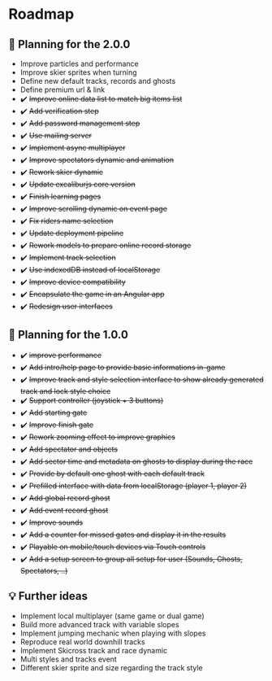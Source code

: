 # Roadmap

## :calendar: Planning for the 2.0.0
- Improve particles and performance
- Improve skier sprites when turning
- Define new default tracks, records and ghosts
- Define premium url & link
- ✔️ ~~Improve online data list to match big items list~~
- ✔️ ~~Add verification step~~ 
- ✔️ ~~Add password management step~~
- ✔️ ~~Use mailing server~~
- ✔️ ~~Implement async multiplayer~~
- ✔️ ~~Improve spectators dynamic and animation~~
- ✔️ ~~Rework skier dynamic~~
- ✔️ ~~Update excaliburjs core version~~
- ✔️ ~~Finish learning pages~~
- ✔️ ~~Improve scrolling dynamic on event page~~
- ✔️ ~~Fix riders name selection~~
- ✔️ ~~Update deployment pipeline~~
- ✔️ ~~Rework models to prepare online record storage~~
- ✔️ ~~Implement track selection~~
- ✔️ ~~Use indexedDB instead of localStorage~~
- ✔️ ~~Improve device compatibility~~
- ✔️ ~~Encapsulate the game in an Angular app~~
- ✔️ ~~Redesign user interfaces~~

## :calendar: Planning for the 1.0.0
- ✔️ ~~improve performance~~
- ✔️ ~~Add intro/help page to provide basic informations in-game~~
- ✔️ ~~Improve track and style selection interface to show already generated track and lock style choice~~
- ✔️ ~~Support controller (joystick + 3 buttons)~~
- ✔️ ~~Add starting gate~~
- ✔️ ~~Improve finish gate~~
- ✔️ ~~Rework zooming effect to improve graphics~~
- ✔️ ~~Add spectator and objects~~
- ✔️ ~~Add sector time and metadata on ghosts to display during the race~~
- ✔️ ~~Provide by default one ghost with each default track~~
- ✔️ ~~Prefilled interface with data from localStorage (player 1, player 2)~~
- ✔️ ~~Add global record ghost~~
- ✔️ ~~Add event record ghost~~
- ✔️ ~~Improve sounds~~
- ✔️ ~~Add a counter for missed gates and display it in the results~~
- ✔️ ~~Playable on mobile/touch devices via Touch controls~~
- ✔️ ~~Add a setup screen to group all setup for user (Sounds, Ghosts, Spectators, ..)~~

## :bulb: Further ideas
- Implement local multiplayer (same game or dual game)
- Build more advanced track with variable slopes
- Implement jumping mechanic when playing with slopes
- Reproduce real world downhill tracks
- Implement Skicross track and race dynamic
- Multi styles and tracks event
- Different skier sprite and size regarding the track style

